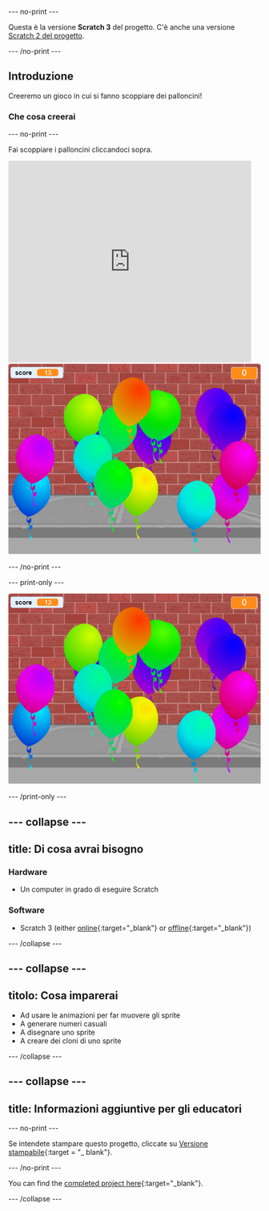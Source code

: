 --- no-print ---

Questa è la versione **Scratch 3** del progetto. C'è anche una versione [Scratch 2 del progetto](https://projects.raspberrypi.org/en/projects/balloons-scratch2).

--- /no-print ---

## Introduzione

Creeremo un gioco in cui si fanno scoppiare dei palloncini!


### Che cosa creerai

--- no-print ---

Fai scoppiare i palloncini cliccandoci sopra.

<div class="scratch-preview">
  <iframe allowtransparency="true" width="485" height="402" src="https://scratch.mit.edu/projects/embed/299206746/?autostart=false" frameborder="0" scrolling="no"></iframe>
  <img src="images/balloons-final.png">
</div>

--- /no-print ---

--- print-only ---

![progetto completo](images/balloons-final.png)

--- /print-only ---

--- collapse ---
---
title: Di cosa avrai bisogno
---

### Hardware

+ Un computer in grado di eseguire Scratch

### Software

+ Scratch 3 (either [online](https://rpf.io/scratchon){:target="_blank"} or [offline](https://rpf.io/scratchoff){:target="_blank"})

--- /collapse ---

--- collapse ---
---
titolo: Cosa imparerai
---

- Ad usare le animazioni per far muovere gli sprite
- A generare numeri casuali
- A disegnare uno sprite
- A creare dei cloni di uno sprite

--- /collapse ---

--- collapse ---
---
title: Informazioni aggiuntive per gli educatori
---

--- no-print ---

Se intendete stampare questo progetto, cliccate su [Versione stampabile](https://projects.raspberrypi.org/en/projects/balloons/print){:target = "_ blank"}.

--- /no-print ---

You can find the [completed project here](https://rpf.io/p/en/balloons-get){:target="_blank"}.

--- /collapse ---
